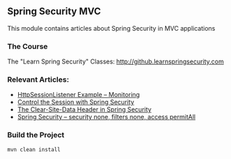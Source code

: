 ## Spring Security MVC

This module contains articles about Spring Security in MVC applications

### The Course

The "Learn Spring Security" Classes: http://github.learnspringsecurity.com

### Relevant Articles: 

- [HttpSessionListener Example – Monitoring](https://www.baeldung.com/java-httpsessionlistener-metrics)
- [Control the Session with Spring Security](https://www.baeldung.com/spring-security-session)
- [The Clear-Site-Data Header in Spring Security](https://www.baeldung.com/spring-security-clear-site-data-header)
- [Spring Security – security none, filters none, access permitAll](https://www.baeldung.com/security-none-filters-none-access-permitAll)


### Build the Project

```
mvn clean install
```
